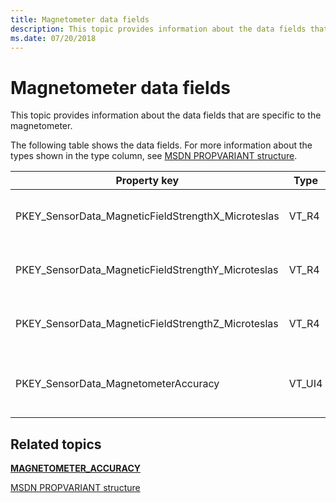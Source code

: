 ```yaml
---
title: Magnetometer data fields
description: This topic provides information about the data fields that are specific to the magnetometer.
ms.date: 07/20/2018
---
```


# Magnetometer data fields


This topic provides information about the data fields that are specific to the magnetometer.

The following table shows the data fields. For more information about the types shown in the type column, see [MSDN PROPVARIANT structure](/windows/win32/api/propidlbase/ns-propidlbase-propvariant).

|Property key|Type|Required/Optional|Description|
|--|--|--|--|
|PKEY_SensorData_MagneticFieldStrengthX_Microteslas|VT_R4|Required|The x-axis magnetic field in microteslas. This is calibrated to account for the magnetic effects of the device chassis.|
|PKEY_SensorData_MagneticFieldStrengthY_Microteslas|VT_R4|Required|The y-axis magnetic field in microteslas. This is calibrated to account for the magnetic effects of the device chassis.|
|PKEY_SensorData_MagneticFieldStrengthZ_Microteslas|VT_R4|Required|The z-axis magnetic field in microteslas. This is calibrated to account for the magnetic effects of the device chassis.|
|PKEY_SensorData_MagnetometerAccuracy|VT_UI4|Required|The accuracy of the magnetometer sensor. For more information about valid values, see [<strong>MAGNETOMETER_ACCURACY</strong>](/windows-hardware/drivers/ddi/sensorsdef/ne-sensorsdef-magnetometer_accuracy).|

 

## Related topics


[**MAGNETOMETER\_ACCURACY**](/windows-hardware/drivers/ddi/sensorsdef/ne-sensorsdef-magnetometer_accuracy)

[MSDN PROPVARIANT structure](/windows/win32/api/propidlbase/ns-propidlbase-propvariant)

